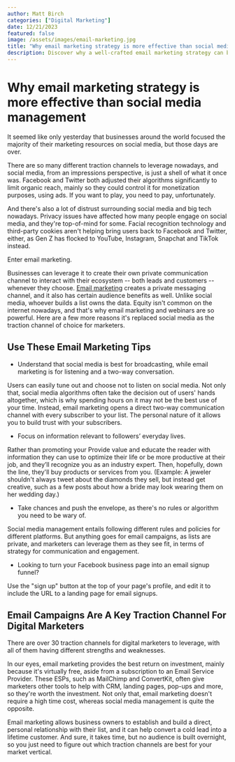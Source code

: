 ```yaml
---
author: Matt Birch
categories: ["Digital Marketing"]
date: 12/21/2023
featured: false
image: /assets/images/email-marketing.jpg
title: "Why email marketing strategy is more effective than social media management"
description: Discover why a well-crafted email marketing strategy can be more effective than social media management, offering higher engagement rates, personalized communication, and direct access to your audience's inbox.
---
```


# Why email marketing strategy is more effective than social media management

It seemed like only yesterday that businesses around the world focused the majority of their marketing resources on social media, but those days are over.

There are so many different traction channels to leverage nowadays, and social media, from an impressions perspective, is just a shell of what it once was. Facebook and Twitter both adjusted their algorithms significantly to limit organic reach, mainly so they could control it for monetization purposes, using ads. If you want to play, you need to pay, unfortunately.

And there's also a lot of distrust surrounding social media and big tech nowadays. Privacy issues have affected how many people engage on social media, and they're top-of-mind for some. Facial recognition technology and third-party cookies aren't helping bring users back to Facebook and Twitter, either, as Gen Z has flocked to YouTube, Instagram, Snapchat and TikTok instead.

Enter email marketing.

Businesses can leverage it to create their own private communication channel to interact with their ecosystem -- both leads and customers -- whenever they choose. [Email marketing](https://www.brevo.com/blog/what-is-email-marketing/) creates a private messaging channel, and it also has certain audience benefits as well. Unlike social media, whoever builds a list owns the data. Equity isn't common on the internet nowadays, and that's why email marketing and webinars are so powerful. Here are a few more reasons it's replaced social media as the traction channel of choice for marketers.

## Use These Email Marketing Tips

- Understand that social media is best for broadcasting, while email marketing is for listening and a two-way conversation.

Users can easily tune out and choose not to listen on social media. Not only that, social media algorithms often take the decision out of users' hands altogether, which is why spending hours on it may not be the best use of your time. Instead, email marketing opens a direct two-way communication channel with every subscriber to your list. The personal nature of it allows you to build trust with your subscribers.

- Focus on information relevant to followers’ everyday lives.

Rather than promoting your Provide value and educate the reader with information they can use to optimize their life or be more productive at their job, and they’ll recognize you as an industry expert. Then, hopefully, down the line, they'll buy products or services from you. (Example: A jeweler shouldn't always tweet about the diamonds they sell, but instead get creative, such as a few posts about how a bride may look wearing them on her wedding day.)

- Take chances and push the envelope, as there's no rules or algorithm you need to be wary of.

Social media management entails following different rules and policies for different platforms. But anything goes for email campaigns, as lists are private, and marketers can leverage them as they see fit, in terms of strategy for communication and engagement.

- Looking to turn your Facebook business page into an email signup funnel?

Use the "sign up" button at the top of your page's profile, and edit it to include the URL to a landing page for email signups.

## Email Campaigns Are A Key Traction Channel For Digital Marketers

There are over 30 traction channels for digital marketers to leverage, with all of them having different strengths and weaknesses.

In our eyes, email marketing provides the best return on investment, mainly because it's virtually free, aside from a subscription to an Email Service Provider. These ESPs, such as MailChimp and ConvertKit, often give marketers other tools to help with CRM, landing pages, pop-ups and more, so they're worth the investment. Not only that, email marketing doesn't require a high time cost, whereas social media management is quite the opposite.

Email marketing allows business owners to establish and build a direct, personal relationship with their list, and it can help convert a cold lead into a lifetime customer. And sure, it takes time, but no audience is built overnight, so you just need to figure out which traction channels are best for your market vertical.
